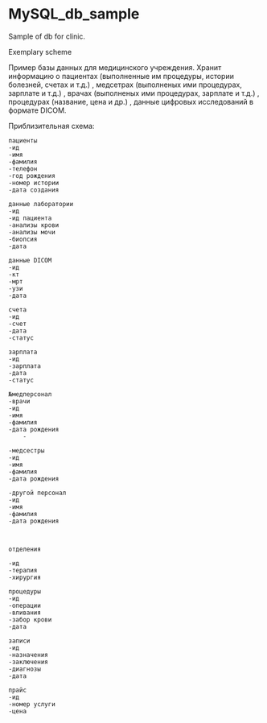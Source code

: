 # MySQL_db_sample
Sample of db for clinic.

Exemplary scheme

Пример базы данных для медицинского учреждения.
Хранит информацию о пациентах (выполненные им процедуры, истории болезней, счетаx и т.д.)
, медсетрах (выполненых ими процедурах, зарплате и т.д.)
, врачах (выполненых ими процедурах, зарплате и т.д.)
, процедурах (название, цена и др.)
, данные цифровых исследований в формате DICOM.





Приблизительная схема:

	пациенты
	-ид
	-имя
	-фамилия
	-телефон
	-год рождения
	-номер истории
	-дата создания

	данные лаборатории
	-ид
	-ид пациента
	-анализы крови
	-анализы мочи
	-биопсия
	-дата

	данные DICOM
	-ид
	-кт
	-мрт
	-узи
	-дата 

	счета 
	-ид
	-счет
	-дата
	-статус

	зарплата
	-ид
	-зарплата
	-дата
	-статус

	№медперсонал
	-врачи	
	-ид
	-имя
	-фамилия
	-дата рождения
		-

	-медсестры
	-ид
	-имя
	-фамилия
	-дата рождения

	-другой персонал
	-ид
	-имя
	-фамилия
	-дата рождения

	

	отделения

	-ид
	-терапия
	-хирургия

	процедуры
	-ид
	-операции
	-вливания
	-забор крови
	-дата

	записи
	-ид
	-назначения
	-заключения
	-диагнозы
	-дата

	прайс
	-ид
	-номер услуги
	-цена

